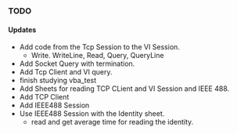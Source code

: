 ### TODO

#### Updates
* Add code from the Tcp Session to the VI Session.
	* Write. WriteLine, Read, Query, QueryLine
* Add Socket Query with termination.
* Add Tcp Client and VI query.
* finish studying vba_test
* Add Sheets for reading TCP CLient and VI Session and IEEE 488.
* Add TCP Client
* Add IEEE488 Session
* Use IEEE488 Session with the Identity sheet.
  * read and get average time for reading the identity.
